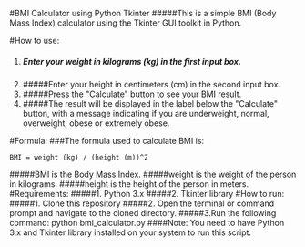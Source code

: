 #BMI Calculator using Python Tkinter
#####This is a simple BMI (Body Mass Index) calculator using the Tkinter GUI toolkit in Python.

#How to use:
1. ##### Enter your weight in kilograms (kg) in the first input box.
2. #####Enter your height in centimeters (cm) in the second input box.
3. #####Press the "Calculate" button to see your BMI result.
4. #####The result will be displayed in the label below the "Calculate" button, with a message indicating if you are underweight, normal, overweight, obese or extremely obese.

#Formula:
###The formula used to calculate BMI is:



```shell
BMI = weight (kg) / (height (m))^2
```


#####BMI is the Body Mass Index.
#####weight is the weight of the person in kilograms.
#####height is the height of the person in meters.
#Requirements:
#####1. Python 3.x
#####2. Tkinter library
#How to run:
#####1. Clone this repository
#####2. Open the terminal or command prompt and navigate to the cloned directory.
#####3.Run the following command: python bmi_calculator.py
####Note: You need to have Python 3.x and Tkinter library installed on your system to run this script.
